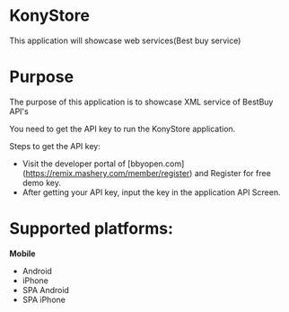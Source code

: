 KonyStore
=========

This application will showcase web services(Best buy service)


# Purpose
The purpose of this application is to showcase XML service of BestBuy API's 

You need to get the API key to run the KonyStore application.

Steps to get the API key:

- Visit the developer portal of [bbyopen.com] (https://remix.mashery.com/member/register) and Register for free demo key. 
- After getting your API key, input the key in the application API Screen.
 
# Supported platforms:
**Mobile**
 * Android
 * iPhone
 * SPA Android
 * SPA iPhone
